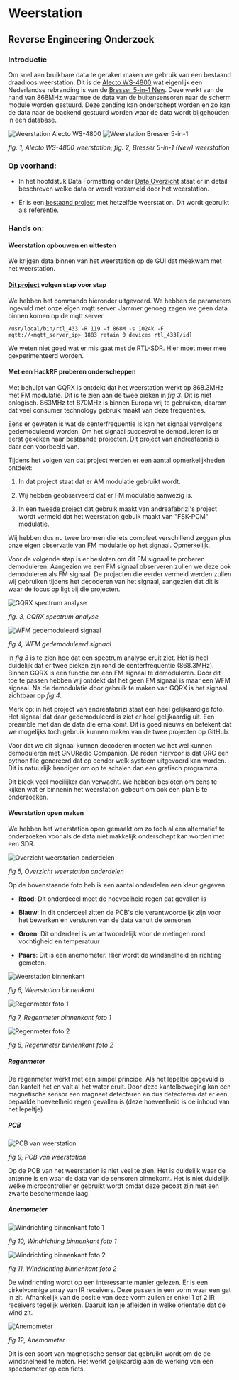 # Weerstation

## Reverse Engineering Onderzoek

### Introductie

Om snel aan bruikbare data te geraken maken we gebruik van een bestaand draadloos weerstation.
Dit is de [Alecto WS-4800](https://alectohome.nl/products/alecto-ws-4800-professioneel-weerstation-met-draadloze-buitensensor-wit) wat eigenlijk een Nederlandse rebranding is van de [Bresser 5-in-1 New](https://www.bresser.de/nl/bresser-bresser-3/Weercenters/BRESSER-Weather-Center-5-in-1-wit.html).
Deze werkt aan de hand van 868MHz waarmee de data van de buitensensoren naar de scherm module worden gestuurd.
Deze zending kan onderschept worden en zo kan de data naar de backend gestuurd worden waar de data wordt bijgehouden in een database.

![Weerstation Alecto WS-4800](./assets/weerstation-alecto-WS-4800.png ':size=300') ![Weerstation Bresser 5-in-1](./assets/weerstation-bresser-5in1.jpg ':size=300')

*fig. 1, Alecto WS-4800 weerstation*; *fig. 2, Bresser 5-in-1 (New) weerstation*

### Op voorhand:

- In het hoofdstuk Data Formatting onder [Data Overzicht](./data-formatting/data-overzicht.md) staat er in detail beschreven welke data er wordt verzameld door het weerstation.

- Er is een [bestaand project](https://www.skyon.be/maak-je-weerstation-geconnecteerd-en-slim/) met hetzelfde weerstation. Dit wordt gebruikt als referentie.

### Hands on:

#### Weerstation opbouwen en uittesten

We krijgen data binnen van het weerstation op de GUI dat meekwam met het weerstation.

#### [Dit project](https://www.skyon.be/maak-je-weerstation-geconnecteerd-en-slim/) volgen stap voor stap

We hebben het commando hieronder uitgevoerd. We hebben de parameters ingevuld met onze eigen mqtt server. Jammer genoeg zagen we geen data binnen komen op de mqtt server.

```
/usr/local/bin/rtl_433 -R 119 -f 868M -s 1024k -F mqtt://<mqtt_server_ip> 1883 retain 0 devices rtl_433[/id]
```

We weten niet goed wat er mis gaat met de RTL-SDR. Hier moet meer mee gexperimenteerd worden.

#### Met een HackRF proberen onderscheppen

Met behulpt van GQRX is ontdekt dat het weerstation werkt op 868.3MHz met FM modulatie. Dit is te zien aan de twee pieken in *fig 3*. Dit is niet onlogisch. 863MHz tot 870MHz is binnen Europa vrij te gebruiken, daarom dat veel consumer technology gebruik maakt van deze frequenties. 

Eens er geweten is wat de centerfrequentie is kan het signaal vervolgens gedemoduleerd worden. Om het signaal succesvol te demoduleren is er eerst gekeken naar bestaande projecten. [Dit](https://github.com/andreafabrizi/BresserWeatherCenter) project van andreafabrizi is daar een voorbeeld van. 

Tijdens het volgen van dat project werden er een aantal opmerkelijkheden ontdekt:

1. In dat project staat dat er AM modulatie gebruikt wordt.

2. Wij hebben geobserveerd dat er FM modulatie aanwezig is.

3. In een [tweede project](https://github.com/merbanan/rtl_433/blob/master/src/devices/bresser_5in1.c) dat gebruik maakt van andreafabrizi's project wordt vermeld dat het weerstation gebuik maakt van "FSK-PCM" modulatie.

Wij hebben dus nu twee bronnen die iets compleet verschillend zeggen plus onze eigen observatie van FM modulatie op het signaal. Opmerkelijk.

Voor de volgende stap is er besloten om dit FM signaal te proberen demoduleren. Aangezien we een FM signaal observeren zullen we deze ook demoduleren als FM signaal. De projecten die eerder vermeld werden zullen wij gebruiken tijdens het decoderen van het signaal, aangezien dat dit is waar de focus op ligt bij die projecten.

![GQRX spectrum analyse](./assets/GQRX-spectrum-analyse.png)

*fig. 3, GQRX spectrum analyse*

![WFM gedemoduleerd signaal](./assets/WFM-gedemoduleerd-signaal.png)

*fig 4, WFM gedemoduleerd signaal*

In *fig 3* is te zien hoe dat een spectrum analyse eruit ziet. Het is heel duidelijk dat er twee pieken zijn rond de centerfrequentie (868.3MHz). Binnen GQRX is een functie om een FM signaal te demoduleren. Door dit toe te passen hebben wij ontdekt dat het geen FM signaal is maar een WFM signaal. Na de demodulatie door gebruik te maken van GQRX is het signaal zichtbaar op *fig 4*.

Merk op: in het project van andreafabrizi staat een heel gelijkaardige foto. Het signaal dat daar gedemoduleerd is ziet er heel gelijkaardig uit. Een preamble met dan de data die erna komt. Dit is goed nieuws en betekent dat we mogelijks toch gebruik kunnen maken van de twee projecten op GitHub.

Voor dat we dit signaal kunnen decoderen moeten we het wel kunnen demoduleren met GNURadio  Companion. De reden hiervoor is dat GRC een python file genereerd dat op eender welk systeem uitgevoerd kan worden. Dit is natuurlijk handiger om op te schalen dan een grafisch programma.

Dit bleek veel moeilijker dan verwacht. We hebben besloten om eens te kijken wat er binnenin het weerstation gebeurt om ook een  plan B te onderzoeken.

#### Weerstation open maken

We hebben het weerstation open gemaakt om zo toch al een alternatief te onderzoeken voor als de data niet makkelijk onderschept kan worden met een SDR.

![Overzicht weerstation onderdelen](./assets/weerstation-overzicht-kleuren.png)

*fig 5, Overzicht weerstation onderdelen*

Op de bovenstaande foto heb ik een aantal onderdelen een kleur gegeven.

- **Rood**: Dit onderdeeel meet de hoeveelheid regen dat gevallen is

- **Blauw**: In dit onderdeel zitten de PCB's die verantwoordelijk zijn voor het bewerken en versturen van de data vanuit de sensoren

- **Groen**: Dit onderdeel is verantwoordelijk voor de metingen rond vochtigheid en temperatuur

- **Paars**: Dit is een anemometer. Hier wordt de windsnelheid en richting gemeten.

![Weerstation binnenkant](./assets/weerstation-binnenkant.png)

*fig 6, Weerstation binnenkant*

![Regenmeter foto 1](./assets/weerstation-regenmeter-1.png)

*fig 7, Regenmeter binnenkant foto 1*

![Regenmeter foto 2](./assets/weerstation-regenmeter-2.png)

*fig 8, Regenmeter binnenkant foto 2*

##### Regenmeter

De regenmeter werkt met een simpel principe. Als het lepeltje opgevuld is dan kantelt het en valt al het water eruit. Door deze kantelbeweging kan een magnetische sensor een magneet detecteren en dus detecteren dat er een bepaalde hoeveelheid regen gevallen is (deze hoeveelheid is de inhoud van het lepeltje)

##### PCB

![PCB van weerstation](./assets/weerstation-pcb.png)

*fig 9, PCB van weerstation*

Op de PCB van het weerstation is niet veel te zien. Het is duidelijk waar de antenne is en waar de data van de sensoren binnekomt. Het is niet duidelijk welke microcontroller er gebruikt wordt omdat deze gecoat zijn met een zwarte beschermende laag.

##### Anemometer

![Windrichting binnenkant foto 1](./assets/weerstation-windrichting-1.png)

*fig 10, Windrichting binnenkant foto 1*

![Windrichting binnenkant foto 2](./assets/weerstation-windrichting-2.png)

*fig 11, Windrichting binnenkant foto 2*

De windrichting wordt op een interessante manier gelezen. Er is een cirkelvormige array van IR receivers. Deze passen in een vorm waar een gat in zit. Afhankelijk van de positie van deze vorm zullen er enkel 1 of 2 IR receivers tegelijk werken. Daaruit kan je afleiden in welke orientatie dat de wind zit.

![Anemometer](./assets/weerstation-anemometer.png)

*fig 12, Anemometer*

Dit is een soort van magnetische sensor dat gebruikt wordt om de de windsnelheid te meten. Het werkt gelijkaardig aan de werking van een speedometer op een fiets.
